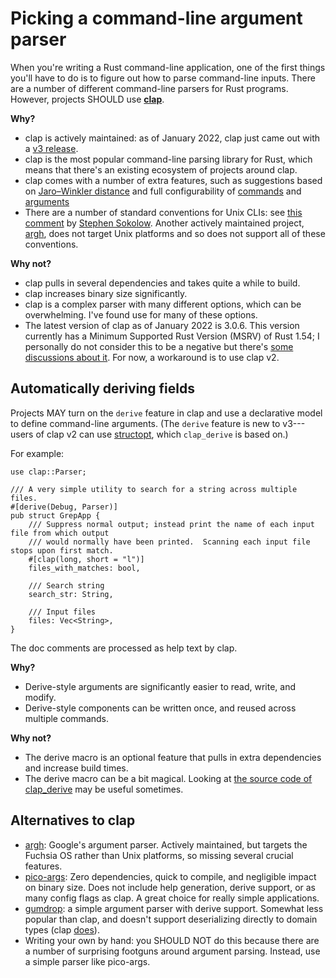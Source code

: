 # Picking a command-line argument parser

When you're writing a Rust command-line application, one of the first things you'll have to do is to figure out how to parse command-line inputs.
There are a number of different command-line parsers for Rust programs. However, projects SHOULD use [**clap**](https://crates.io/crates/clap).

**Why?**
* clap is actively maintained: as of January 2022, clap just came out with a [v3 release]().
* clap is the most popular command-line parsing library for Rust, which means that there's an existing ecosystem of projects around clap.
* clap comes with a number of extra features, such as suggestions based on [Jaro–Winkler distance](https://en.wikipedia.org/wiki/Jaro%E2%80%93Winkler_distance) and full configurability of [commands](https://docs.rs/clap/latest/clap/enum.AppSettings.html) and [arguments](https://docs.rs/clap/latest/clap/enum.ArgSettings.html)
* There are a number of standard conventions for Unix CLIs: see [this comment](https://github.com/google/argh/issues/3#issuecomment-581144181) by [Stephen Sokolow](https://github.com/ssokolow). Another actively maintained project, [argh](https://github.com/google/argh), does not target Unix platforms and so does not support all of these conventions.

**Why not?**

* clap pulls in several dependencies and takes quite a while to build.
* clap increases binary size significantly.
* clap is a complex parser with many different options, which can be overwhelming. I've found use for many of these options.
* The latest version of clap as of January 2022 is 3.0.6. This version currently has a Minimum Supported Rust Version (MSRV) of Rust 1.54; I personally do not consider this to be a negative but there's [some discussions about it](https://github.com/clap-rs/clap/issues/3267). For now, a workaround is to use clap v2.

## Automatically deriving fields

Projects MAY turn on the `derive` feature in clap and use a declarative model to define command-line arguments. (The `derive` feature is new to v3---users of clap v2 can use [structopt](https://crates.io/crates/structopt), which `clap_derive` is based on.)

For example:

```rust,noplaypen
use clap::Parser;

/// A very simple utility to search for a string across multiple files.
#[derive(Debug, Parser)]
pub struct GrepApp {
    /// Suppress normal output; instead print the name of each input file from which output
    /// would normally have been printed.  Scanning each input file stops upon first match.
    #[clap(long, short = "l")]
    files_with_matches: bool,

    /// Search string
    search_str: String,

    /// Input files
    files: Vec<String>,
}
```

The doc comments are processed as help text by clap.

**Why?**
* Derive-style arguments are significantly easier to read, write, and modify.
* Derive-style components can be written once, and reused across multiple commands.

**Why not?**
* The derive macro is an optional feature that pulls in extra dependencies and increase build times.
* The derive macro can be a bit magical. Looking at [the source code of clap_derive](https://github.com/clap-rs/clap/blob/master/clap_derive/src/lib.rs) may be useful sometimes.

## Alternatives to clap

* [argh](https://github.com/google/argh): Google's argument parser. Actively maintained, but targets the Fuchsia OS rather than Unix platforms, so missing several crucial features.
* [pico-args](https://github.com/RazrFalcon/pico-args): Zero dependencies, quick to compile, and negligible impact on binary size. Does not include help generation, derive support, or as many config flags as clap. A great choice for really simple applications.
* [gumdrop](https://crates.io/crates/gumdrop): a simple argument parser with derive support. Somewhat less popular than clap, and doesn't support deserializing directly to domain types (clap [does](https://github.com/clap-rs/clap/blob/v3.0.6/examples/derive_ref/README.md#arg-types)).
* Writing your own by hand: you SHOULD NOT do this because there are a number of surprising footguns around argument parsing. Instead, use a simple parser like pico-args.
